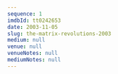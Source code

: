 ```yaml
---
sequence: 1
imdbId: tt0242653
date: 2003-11-05
slug: the-matrix-revolutions-2003
medium: null
venue: null
venueNotes: null
mediumNotes: null
---
```



